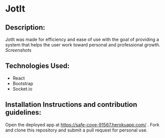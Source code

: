 # JotIt

## Description:

JotIt was made for efficiency and ease of use with the goal of providing a system that helps the user work toward personal and professional growth.
_Screenshots_

## Technologies Used:

- React
- Bootstrap
- Socket.io

## Installation Instructions and contribution guidelines:

Open the deployed app at https://safe-cove-91567.herokuapp.com/
. Fork and clone this repository and submit a pull request for personal use.

